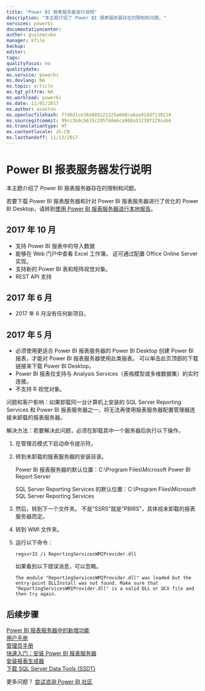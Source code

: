 ```yaml
---
title: "Power BI 报表服务器发行说明"
description: "本主题介绍了 Power BI 报表服务器存在的限制和问题。"
services: powerbi
documentationcenter: 
author: guyinacube
manager: kfile
backup: 
editor: 
tags: 
qualityfocus: no
qualitydate: 
ms.service: powerbi
ms.devlang: NA
ms.topic: article
ms.tgt_pltfrm: NA
ms.workload: powerbi
ms.date: 11/01/2017
ms.author: asaxton
ms.openlocfilehash: ffd0d1ce38a989121225a666ca4aa924df130216
ms.sourcegitcommit: 99cc3b9cb615c2957dde6ca908a51238f129cebb
ms.translationtype: HT
ms.contentlocale: zh-CN
ms.lasthandoff: 11/13/2017
---
```

# <a name="power-bi-report-server-release-notes"></a>Power BI 报表服务器发行说明
本主题介绍了 Power BI 报表服务器存在的限制和问题。

若要下载 Power BI 报表服务器和针对 Power BI 报表服务器进行了优化的 Power BI Desktop，请转到[使用 Power BI 报表服务器进行本地报告](https://powerbi.microsoft.com/report-server/)。

## <a name="october-2017"></a>2017 年 10 月
* 支持 Power BI 报表中的导入数据
* 能够在 Web 门户中查看 Excel 工作簿。 这可通过配置 Office Online Server 实现。
* 支持新的 Power BI 表和矩阵视觉对象。
* REST API 支持

## <a name="june-2017"></a>2017 年 6 月
* 2017 年 6 月没有任何新项目。

## <a name="may-2017"></a>2017 年 5 月
* 必须使用更适合 Power BI 报表服务器的 Power BI Desktop 创建 Power BI 报表，才能对 Power BI 报表服务器使用此类报表。 可以单击此页顶部的下载链接来下载 Power BI Desktop。
* Power BI 报表仅支持与 Analysis Services（表格模型或多维数据集）的实时连接。
* 不支持 R 视觉对象。

问题和客户影响：如果卸载同一台计算机上安装的 SQL Server Reporting Services 和 Power BI 报表服务器之一，将无法再使用报表服务器配置管理器连接未卸载的报表服务器。

解决方法：若要解决此问题，必须在卸载其中一个服务器后执行以下操作。

1. 在管理员模式下启动命令提示符。
2. 转到未卸载的报表服务器的安装目录。
   
    Power BI 报表服务器的默认位置：C:\Program Files\Microsoft Power BI Report Server
   
    SQL Server Reporting Services 的默认位置：C:\Program Files\Microsoft SQL Server Reporting Services
3. 然后，转到下一个文件夹。 不是“SSRS”就是“PBIRS”，具体视未卸载的报表服务器而定。
4. 转到 WMI 文件夹。
5. 运行以下命令：
   
    ```
    regsvr32 /i ReportingServicesWMIProvider.dll
    ```
   
    如果看到以下错误消息，可以忽略。
   
    ```
    The module "ReportingServicesWMIProvider.dll" was loaded but the entry-point DLLInstall was not found. Make sure that "ReportingServicesWMIProvider.dll" is a valid DLL or OCX file and then try again.
    ```

## <a name="next-steps"></a>后续步骤
[Power BI 报表服务器中的新增功能](whats-new.md)  
[用户手册](user-handbook-overview.md)  
[管理员手册](admin-handbook-overview.md)  
[快速入门：安装 Power BI 报表服务器](quickstart-install-report-server.md)  
[安装报表生成器](https://docs.microsoft.com/sql/reporting-services/install-windows/install-report-builder)  
[下载 SQL Server Data Tools (SSDT)](http://go.microsoft.com/fwlink/?LinkID=616714)

更多问题？ [尝试咨询 Power BI 社区](https://community.powerbi.com/)

